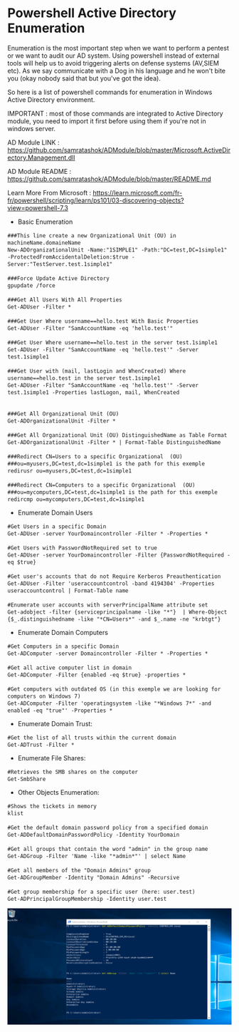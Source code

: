 # Powershell Active Directory Enumeration
Enumeration is the most important step when we want to perform a pentest or we want to audit our AD system.
Using powershell instead of external tools will help us to avoid triggering alerts on defense systems (AV,SIEM etc). As we say communicate with a Dog in his language and he won't bite you (okay nobody said that but you've got the idea).

So here is a list of powershell commands for enumeration in Windows Active Directory environment. 

IMPORTANT : most of those commands are integrated to Active Directory module, you need to import it first before using them if you're not in windows server.

AD Module LINK : https://github.com/samratashok/ADModule/blob/master/Microsoft.ActiveDirectory.Management.dll

AD Module README : https://github.com/samratashok/ADModule/blob/master/README.md

Learn More From Microsoft : https://learn.microsoft.com/fr-fr/powershell/scripting/learn/ps101/03-discovering-objects?view=powershell-7.3

- Basic Enumeration
```text
###This line create a new Organizational Unit (OU) in machineName.domaineName
New-ADOrganizationalUnit -Name:"1SIMPLE1" -Path:"DC=test,DC=1simple1" -ProtectedFromAccidentalDeletion:$true -Server:"TestServer.test.1simple1"

###Force Update Active Directory
gpupdate /force

###Get All Users With All Properties
Get-ADUser -Filter *

###Get User Where username==hello.test With Basic Properties
Get-ADUser -Filter "SamAccountName -eq 'hello.test'"

###Get User Where username==hello.test in the server test.1simple1
Get-ADUser -Filter "SamAccountName -eq 'hello.test'" -Server test.1simple1

###Get User with (mail, lastLogin and WhenCreated) Where username==hello.test in the server test.1simple1
Get-ADUser -Filter "SamAccountName -eq 'hello.test'" -Server test.1simple1 -Properties lastLogon, mail, WhenCreated


###Get All Organizational Unit (OU)
Get-ADOrganizationalUnit -Filter *

###Get All Organizational Unit (OU) DistinguishedName as Table Format
Get-ADOrganizationalUnit -Filter * | Format-Table DistinguishedName

###Redirect CN=Users to a specific Organizational  (OU)
###ou=myusers,DC=test,dc=1simple1 is the path for this exemple
redirusr ou=myusers,DC=test,dc=1simple1

###Redirect CN=Computers to a specific Organizational  (OU)
###ou=mycomputers,DC=test,dc=1simple1 is the path for this exemple
redircmp ou=mycomputers,DC=test,dc=1simple1
```

- Enumerate Domain Users
```text
#Get Users in a specific Domain 
Get-ADUser -server YourDomaincontroller -Filter * -Properties *

#Get Users with PasswordNotRequired set to true
Get-ADUser -server YourDomaincontroller -Filter {PasswordNotRequired -eq $true}

#Get user's accounts that do not Require Kerberos Preauthentication 
Get-ADUser -Filter 'useraccountcontrol -band 4194304' -Properties useraccountcontrol | Format-Table name

#Enumerate user accounts with serverPrincipalName attribute set
Get-adobject -filter {serviceprincipalname -like "*"}  | Where-Object {$_.distinguishedname -like "*CN=Users*" -and $_.name -ne "krbtgt"}
```

- Enumerate Domain Computers
```text
#Get Computers in a specific Domain 
Get-ADComputer -server Domaincontroller -Filter * -Properties *

#Get all active computer list in domain
Get-ADComputer -Filter {enabled -eq $true} -properties *

#Get computers with outdated OS (in this exemple we are looking for computers on Windows 7)
Get-ADComputer -Filter 'operatingsystem -like "*Windows 7*" -and enabled -eq "true"' -Properties *
```
- Enumerate Domain Trust:
```text
#Get the list of all trusts within the current domain
Get-ADTrust -Filter *
```
- Enumerate File Shares:
```text
#Retrieves the SMB shares on the computer
Get-SmbShare
```
- Other Objects Enumeration:
```text
#Shows the tickets in memory
klist

#Get the default domain password policy from a specified domain
Get-ADDefaultDomainPasswordPolicy -Identity YourDomain

#Get all groups that contain the word "admin" in the group name
Get-ADGroup -Filter 'Name -like "*admin*"' | select Name    

#Get all members of the "Domain Admins" group
Get-ADGroupMember -Identity "Domain Admins" -Recursive

#Get group membership for a specific user (here: user.test)
Get-ADPrincipalGroupMembership -Identity user.test
```

![My Image](commands.png)

